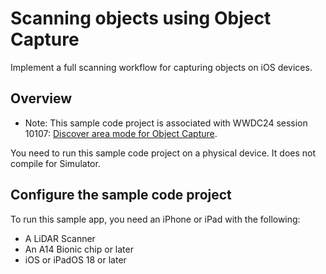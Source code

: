 # Scanning objects using Object Capture

Implement a full scanning workflow for capturing objects on iOS devices.

## Overview
- Note: This sample code project is associated with WWDC24 session 10107: [Discover area mode for Object Capture](https://developer.apple.com/wwdc24/10107/).

You need to run this sample code project on a physical device. It does not compile for Simulator.

## Configure the sample code project

To run this sample app, you need an iPhone or iPad with the following:
- A LiDAR Scanner
- An A14 Bionic chip or later
- iOS or iPadOS 18 or later
